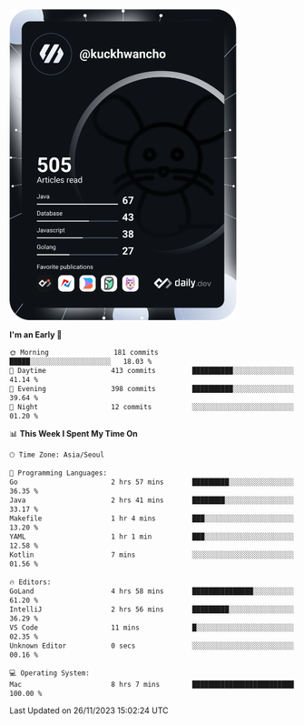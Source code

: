 <a href="https://app.daily.dev/kuckhwancho"><img src="https://github.com/kuckjwi0928/kuckjwi0928/blob/master/devcard.svg" width="400" alt="Kuckjwi Devcard"/></a>

<!--START_SECTION:waka-->
**I'm an Early 🐤** 

```text
🌞 Morning                181 commits         █████░░░░░░░░░░░░░░░░░░░░   18.03 % 
🌆 Daytime                413 commits         ██████████░░░░░░░░░░░░░░░   41.14 % 
🌃 Evening                398 commits         ██████████░░░░░░░░░░░░░░░   39.64 % 
🌙 Night                  12 commits          ░░░░░░░░░░░░░░░░░░░░░░░░░   01.20 % 
```


📊 **This Week I Spent My Time On** 

```text
🕑︎ Time Zone: Asia/Seoul

💬 Programming Languages: 
Go                       2 hrs 57 mins       █████████░░░░░░░░░░░░░░░░   36.35 % 
Java                     2 hrs 41 mins       ████████░░░░░░░░░░░░░░░░░   33.17 % 
Makefile                 1 hr 4 mins         ███░░░░░░░░░░░░░░░░░░░░░░   13.20 % 
YAML                     1 hr 1 min          ███░░░░░░░░░░░░░░░░░░░░░░   12.58 % 
Kotlin                   7 mins              ░░░░░░░░░░░░░░░░░░░░░░░░░   01.56 % 

🔥 Editors: 
GoLand                   4 hrs 58 mins       ███████████████░░░░░░░░░░   61.20 % 
IntelliJ                 2 hrs 56 mins       █████████░░░░░░░░░░░░░░░░   36.29 % 
VS Code                  11 mins             █░░░░░░░░░░░░░░░░░░░░░░░░   02.35 % 
Unknown Editor           0 secs              ░░░░░░░░░░░░░░░░░░░░░░░░░   00.16 % 

💻 Operating System: 
Mac                      8 hrs 7 mins        █████████████████████████   100.00 % 
```


 Last Updated on 26/11/2023 15:02:24 UTC
<!--END_SECTION:waka-->
